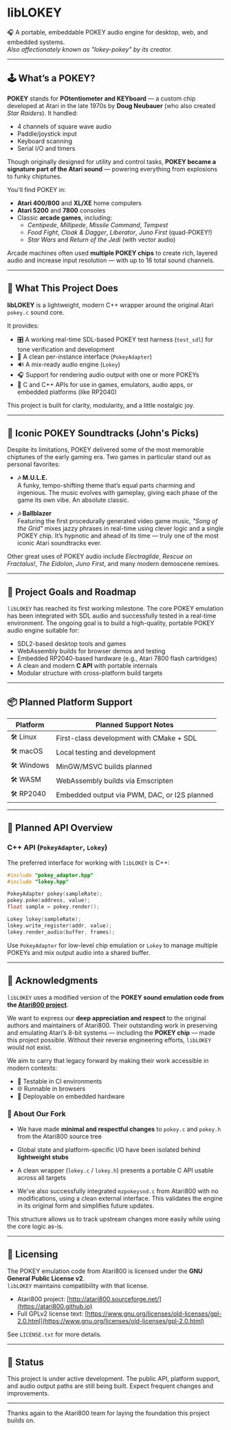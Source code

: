 # libLOKEY

🎧 A portable, embeddable POKEY audio engine for desktop, web, and embedded systems.  
*Also affectionately known as "lokey-pokey" by its creator.*

---

## 🕹️ What’s a POKEY?

**POKEY** stands for **POtentiometer and KEYboard** — a custom chip developed at Atari in the late 1970s by **Doug Neubauer** (who also created *Star Raiders*). It handled:

- 4 channels of square wave audio
- Paddle/joystick input
- Keyboard scanning
- Serial I/O and timers

Though originally designed for utility and control tasks, **POKEY became a signature part of the Atari sound** — powering everything from explosions to funky chiptunes.

You'll find POKEY in:

- **Atari 400/800** and **XL/XE** home computers
- **Atari 5200** and **7800** consoles
- Classic **arcade games**, including:
    - *Centipede*, *Millipede*, *Missile Command*, *Tempest*
    - *Food Fight*, *Cloak & Dagger*, *Liberator*, *Juno First* (quad-POKEY!)
    - *Star Wars* and *Return of the Jedi* (with vector audio)

Arcade machines often used **multiple POKEY chips** to create rich, layered audio and increase input resolution — with up to 16 total sound channels.

---

## 🎯 What This Project Does

**libLOKEY** is a lightweight, modern C++ wrapper around the original Atari `pokey.c` sound core.

It provides:

- 🎛️ A working real-time SDL-based POKEY test harness (`test_sdl`) for tone verification and development
- 🔄 A clean per-instance interface (`PokeyAdapter`)
- 🔊 A mix-ready audio engine (`Lokey`)
- 🎧 Support for rendering audio output with one or more POKEYs
- 🧪 C and C++ APIs for use in games, emulators, audio apps, or embedded platforms (like RP2040)

This project is built for clarity, modularity, and a little nostalgic joy.

---

## 🎵 Iconic POKEY Soundtracks (John's Picks)

Despite its limitations, POKEY delivered some of the most memorable chiptunes of the early gaming era. Two games in particular stand out as personal favorites:

- **🎶 M.U.L.E.**  
  A funky, tempo-shifting theme that’s equal parts charming and ingenious. The music evolves with gameplay, giving each phase of the game its own vibe. An absolute classic.

- **🎶 Ballblazer**  
  Featuring the first procedurally generated video game music, *"Song of the Grid"* mixes jazzy phrases in real-time using clever logic and a single POKEY chip. It’s hypnotic and ahead of its time — truly one of the most iconic Atari soundtracks ever.

Other great uses of POKEY audio include *Electraglide*, *Rescue on Fractalus!*, *The Eidolon*, *Juno First*, and many modern demoscene remixes.

---

## 🎯 Project Goals and Roadmap

`libLOKEY` has reached its first working milestone. The core POKEY emulation has been integrated with SDL audio and successfully tested in a real-time environment. The ongoing goal is to build a high-quality, portable POKEY audio engine suitable for:

- SDL2-based desktop tools and games
- WebAssembly builds for browser demos and testing
- Embedded RP2040-based hardware (e.g., Atari 7800 flash cartridges)
- A clean and modern **C API** with portable internals
- Modular structure with cross-platform build targets

---

## 📦 Planned Platform Support

| Platform     | Planned Support Notes                        |
|--------------|----------------------------------------------|
| 🛠 Linux      | First-class development with CMake + SDL     |
| 🛠 macOS      | Local testing and development                |
| 🛠 Windows    | MinGW/MSVC builds planned                    |
| 🛠 WASM       | WebAssembly builds via Emscripten            |
| 🛠 RP2040     | Embedded output via PWM, DAC, or I2S planned |

---

## 🧩 Planned API Overview

### C++ API (`PokeyAdapter`, `Lokey`)
The preferred interface for working with `libLOKEY` is C++:

```cpp
#include "pokey_adapter.hpp"
#include "lokey.hpp"

PokeyAdapter pokey(sampleRate);
pokey.poke(address, value);
float sample = pokey.render();

Lokey lokey(sampleRate);
lokey.write_register(addr, value);
lokey.render_audio(buffer, frames);
```

Use `PokeyAdapter` for low-level chip emulation or `Lokey` to manage multiple POKEYs and mix output audio into a shared buffer.

---

## 🫡 Acknowledgments

`libLOKEY` uses a modified version of the **POKEY sound emulation code from the [Atari800 project](https://atari800.github.io)**.

We want to express our **deep appreciation and respect** to the original authors and maintainers of Atari800. Their outstanding work in preserving and emulating Atari’s 8-bit systems — including the **POKEY chip** — made this project possible. Without their reverse engineering efforts, `libLOKEY` would not exist.

We aim to carry that legacy forward by making their work accessible in modern contexts:

- 🧪 Testable in CI environments
- 🌐 Runnable in browsers
- 🔌 Deployable on embedded hardware

### 🧩 About Our Fork

- We have made **minimal and respectful changes** to `pokey.c` and `pokey.h` from the Atari800 source tree
- Global state and platform-specific I/O have been isolated behind **lightweight stubs**
- A clean wrapper (`lokey.c` / `lokey.h`) presents a portable C API usable across all targets

- We've also successfully integrated `mzpokeysnd.c` from Atari800 with no modifications, using a clean external interface. This validates the engine in its original form and simplifies future updates.

This structure allows us to track upstream changes more easily while using the core logic as-is.

---

## 📜 Licensing

The POKEY emulation code from Atari800 is licensed under the **GNU General Public License v2**.  
`libLOKEY` maintains compatibility with that license.

- Atari800 project: [http://atari800.sourceforge.net/](https://atari800.github.io)
- Full GPLv2 license text: [https://www.gnu.org/licenses/old-licenses/gpl-2.0.html](https://www.gnu.org/licenses/old-licenses/gpl-2.0.html)

See `LICENSE.txt` for more details.

---

## 🚧 Status

This project is under active development. The public API, platform support, and audio output paths are still being built. Expect frequent changes and improvements.

---

Thanks again to the Atari800 team for laying the foundation this project builds on.
